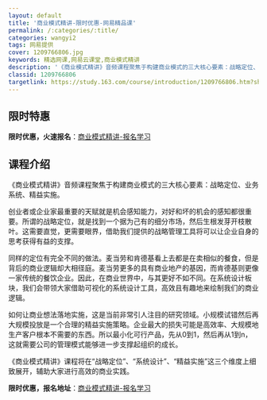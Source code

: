 ```yaml
---
layout: default
title: '商业模式精讲-限时优惠-网易精品课'
permalink: /:categories/:title/
categories: wangyi2
tags: 网易提供
cover: 1209766806.jpg
keywords: 精选网课,网易云课堂,商业模式精讲
description: '《商业模式精讲》音频课程聚焦于构建商业模式的三大核心要素：战略定位、业务系统、精益实施。创业者或企业家最重要的天赋就是机'
classid: 1209766806
targetlink: https://study.163.com/course/introduction/1209766806.htm?share=1&shareId=1025206652&utm_campaign=share&utm_medium=iphoneShare&utm_source=&utm_u=1025206652
---
```


## 限时特惠

**限时优惠，火速报名**：[商业模式精讲-报名学习](https://study.163.com/course/introduction/1209766806.htm?share=1&shareId=1025206652&utm_campaign=share&utm_medium=iphoneShare&utm_source=&utm_u=1025206652)

## 课程介绍

《商业模式精讲》音频课程聚焦于构建商业模式的三大核心要素：战略定位、业务系统、精益实施。

创业者或企业家最重要的天赋就是机会感知能力，对好和坏的机会的感知都很重要。所谓的战略定位，就是找到一个据为己有的细分市场，然后生根发芽开枝散叶。这需要直觉，更需要眼界，借助我们提供的战略管理工具将可以让企业自身的思考获得有益的支撑。

同样的定位有完全不同的做法。麦当劳和肯德基看上去都是在卖相似的餐食，但是背后的商业逻辑却大相径庭。麦当劳更多的具有商业地产的基因，而肯德基则更像一家传统的餐饮企业。因此，在商业世界中，与其更好不如不同。在系统设计板块，我们会带领大家借助可视化的系统设计工具，高效且有趣地来绘制我们的商业逻辑。

如何让商业想法落地实施，这是当前非常引人注目的研究领域。小规模试错然后再大规模投放是一个合理的精益实施策略。企业最大的损失可能是高效率、大规模地生产客户根本不需要的东西。所以最小化可行产品，先从0到1，然后再从1到n，这就需要公司的管理模式能够进一步支撑起组织的成长。

《商业模式精讲》课程将在“战略定位”、“系统设计”、“精益实施”这三个维度上细致展开，辅助大家进行高效的商业实践。

**限时优惠，报名地址**：[商业模式精讲-报名学习](https://study.163.com/course/introduction/1209766806.htm?share=1&shareId=1025206652&utm_campaign=share&utm_medium=iphoneShare&utm_source=&utm_u=1025206652)

